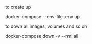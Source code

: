 to create up

 docker-compose --env-file .env up

to down all images, volumes and so on

docker-compose down -v --rmi all
